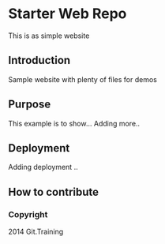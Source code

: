# Starter Web Repo

This is as simple website

## Introduction

Sample website with plenty of files for demos

## Purpose

This example is to show...
Adding more..

## Deployment

Adding deployment ..

## How to contribute

### Copyright

2014 Git.Training
